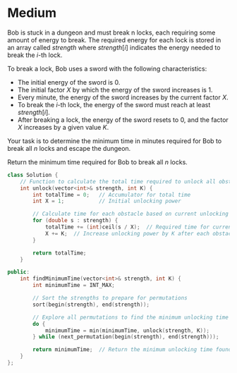 # Medium

Bob is stuck in a dungeon and must break n locks, each requiring some amount of energy to break. The required energy for each lock is stored in an array called $strength$ where $strength[i]$ indicates the energy needed to break the $i$-th lock.

To break a lock, Bob uses a sword with the following characteristics:

- The initial energy of the sword is $0$.
- The initial factor $X$ by which the energy of the sword increases is $1$.
- Every minute, the energy of the sword increases by the current factor $X$.
- To break the $i$-th lock, the energy of the sword must reach at least $strength[i]$.
- After breaking a lock, the energy of the sword resets to 0, and the factor $X$ increases by a given value $K$.

Your task is to determine the minimum time in minutes required for Bob to break all $n$ locks and escape the dungeon.

Return the minimum time required for Bob to break all $n$ locks.

```cpp
class Solution {
    // Function to calculate the total time required to unlock all obstacles
    int unlock(vector<int>& strength, int K) {
        int totalTime = 0;   // Accumulator for total time
        int X = 1;           // Initial unlocking power

        // Calculate time for each obstacle based on current unlocking power
        for (double s : strength) {
            totalTime += (int)ceil(s / X);  // Required time for current obstacle
            X += K;  // Increase unlocking power by K after each obstacle
        }

        return totalTime;
    }

public:
    int findMinimumTime(vector<int>& strength, int K) {
        int minimumTime = INT_MAX;

        // Sort the strengths to prepare for permutations
        sort(begin(strength), end(strength));

        // Explore all permutations to find the minimum unlocking time
        do {
            minimumTime = min(minimumTime, unlock(strength, K));
        } while (next_permutation(begin(strength), end(strength)));

        return minimumTime;  // Return the minimum unlocking time found
    }
};
```
